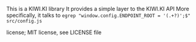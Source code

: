 This is a KIWI.KI library
It provides a simple layer to the KIWI.KI API
More specifically, it talks to `egrep "window.config.ENDPOINT_ROOT = '(.+?)';$" src/config.js`

license; MIT license, see LICENSE file
